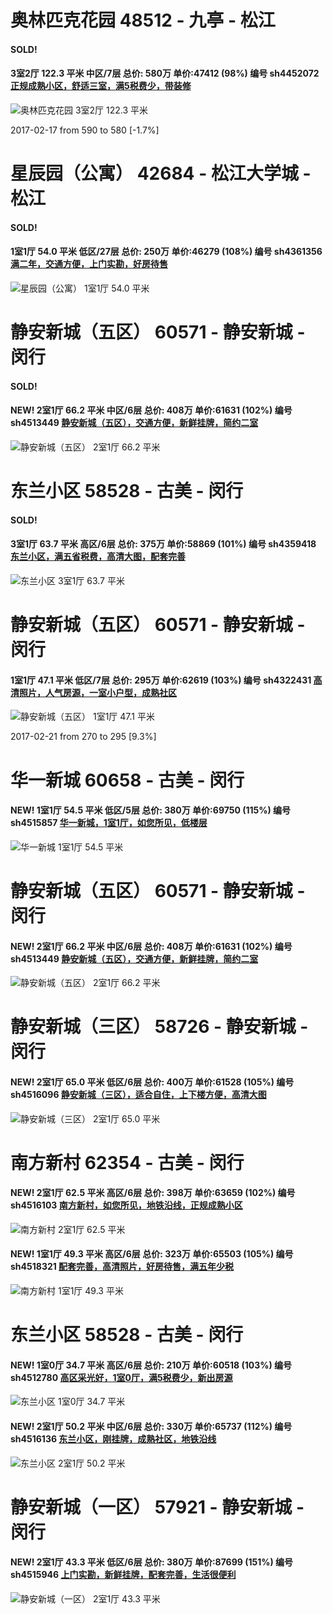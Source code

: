# 奥林匹克花园 48512 - 九亭 - 松江

#### SOLD!
#### 3室2厅 122.3 平米 中区/7层 总价: 580万 单价:47412 (98%) 编号 sh4452072 [正规成熟小区，舒适三室，满5税费少，带装修](https://href.li/?http://sh.lianjia.com/ershoufang/sh4452072.html)

![奥林匹克花园 3室2厅 122.3 平米](http://cdn7.dooioo.com/static/img/new-version/default_block.png)

2017-02-17 from 590 to 580 [-1.7%]

    


# 星辰园（公寓） 42684 - 松江大学城 - 松江

#### SOLD!
#### 1室1厅 54.0 平米 低区/27层 总价: 250万 单价:46279 (108%) 编号 sh4361356 [满二年，交通方便，上门实勘，好房待售](https://href.li/?http://sh.lianjia.com/ershoufang/sh4361356.html)

![星辰园（公寓） 1室1厅 54.0 平米](http://cdn1.dooioo.com/fetch/vp/fy/gi/20161030/be458416-2846-4624-beda-656f4a323e8a.jpg_200x150.jpg)



    


# 静安新城（五区） 60571 - 静安新城 - 闵行

#### SOLD!
#### NEW! 2室1厅 66.2 平米 中区/6层 总价: 408万 单价:61631 (102%) 编号 sh4513449 [静安新城（五区），交通方便，新鲜挂牌，简约二室](https://href.li/?http://sh.lianjia.com/ershoufang/sh4513449.html)

![静安新城（五区） 2室1厅 66.2 平米](http://cdn1.dooioo.com/fetch/vp/fy/gi/20170219/cc369a2e-b30f-4bbd-88a4-c6022ff0f4fa.jpg_200x150.jpg)

    


# 东兰小区 58528 - 古美 - 闵行

#### SOLD!
#### 3室1厅 63.7 平米 高区/6层 总价: 375万 单价:58869 (101%) 编号 sh4359418 [东兰小区，满五省税费，高清大图，配套完善](https://href.li/?http://sh.lianjia.com/ershoufang/sh4359418.html)

![东兰小区 3室1厅 63.7 平米](http://cdn1.dooioo.com/fetch/vp/fy/gi/20161030/88ef6823-6706-4ba4-b02a-b3e99499fc8a.jpg_200x150.jpg)



    


# 静安新城（五区） 60571 - 静安新城 - 闵行

#### 1室1厅 47.1 平米 低区/7层 总价: 295万 单价:62619 (103%) 编号 sh4322431 [高清照片，人气房源，一室小户型，成熟社区](https://href.li/?http://sh.lianjia.com/ershoufang/sh4322431.html)

![静安新城（五区） 1室1厅 47.1 平米](http://cdn1.dooioo.com/fetch/vp/fy/gi/20160429/5bb510b9-da29-4e26-af18-7c91a9ed2bd8.jpg_200x150.jpg)

2017-02-21 from 270 to 295 [9.3%]

    


# 华一新城 60658 - 古美 - 闵行

#### NEW! 1室1厅 54.5 平米 低区/5层 总价: 380万 单价:69750 (115%) 编号 sh4515857 [华一新城，1室1厅，如您所见，低楼层](https://href.li/?http://sh.lianjia.com/ershoufang/sh4515857.html)

![华一新城 1室1厅 54.5 平米](http://cdn7.dooioo.com/static/img/new-version/default_block.png)

    


# 静安新城（五区） 60571 - 静安新城 - 闵行

#### NEW! 2室1厅 66.2 平米 中区/6层 总价: 408万 单价:61631 (102%) 编号 sh4513449 [静安新城（五区），交通方便，新鲜挂牌，简约二室](https://href.li/?http://sh.lianjia.com/ershoufang/sh4513449.html)

![静安新城（五区） 2室1厅 66.2 平米](http://cdn1.dooioo.com/fetch/vp/fy/gi/20170219/cc369a2e-b30f-4bbd-88a4-c6022ff0f4fa.jpg_200x150.jpg)

    


# 静安新城（三区） 58726 - 静安新城 - 闵行

#### NEW! 2室1厅 65.0 平米 低区/6层 总价: 400万 单价:61528 (105%) 编号 sh4516096 [静安新城（三区），适合自住，上下楼方便，高清大图](https://href.li/?http://sh.lianjia.com/ershoufang/sh4516096.html)

![静安新城（三区） 2室1厅 65.0 平米](http://cdn1.dooioo.com/fetch/vp/fy/gi/20161029/6da51346-e070-46fc-9be0-51ef43918853.jpg_200x150.jpg)

    


# 南方新村 62354 - 古美 - 闵行

#### NEW! 2室1厅 62.5 平米 高区/6层 总价: 398万 单价:63659 (102%) 编号 sh4516103 [南方新村，如您所见，地铁沿线，正规成熟小区](https://href.li/?http://sh.lianjia.com/ershoufang/sh4516103.html)

![南方新村 2室1厅 62.5 平米](http://cdn1.dooioo.com/fetch/vp/fy/gi/20170219/fae04500-768e-46d3-a75f-e7479fe8c7a4.jpg_200x150.jpg)

    
#### NEW! 1室1厅 49.3 平米 高区/6层 总价: 323万 单价:65503 (105%) 编号 sh4518321 [配套完善，高清照片，好房待售，满五年少税](https://href.li/?http://sh.lianjia.com/ershoufang/sh4518321.html)

![南方新村 1室1厅 49.3 平米](http://cdn1.dooioo.com/fetch/vp/fy/gi/20161030/305170a1-ea4f-4928-b0f4-179b84a5e776.jpg_200x150.jpg)

    


# 东兰小区 58528 - 古美 - 闵行

#### NEW! 1室0厅 34.7 平米 高区/6层 总价: 210万 单价:60518 (103%) 编号 sh4512780 [高区采光好，1室0厅，满5税费少，新出房源](https://href.li/?http://sh.lianjia.com/ershoufang/sh4512780.html)

![东兰小区 1室0厅 34.7 平米](http://cdn1.dooioo.com/fetch/vp/fy/gi/20160428/325b3581-18ac-467f-9507-890f492660b0.jpg_200x150.jpg)

    
#### NEW! 2室1厅 50.2 平米 中区/6层 总价: 330万 单价:65737 (112%) 编号 sh4516136 [东兰小区，刚挂牌，成熟社区，地铁沿线](https://href.li/?http://sh.lianjia.com/ershoufang/sh4516136.html)

![东兰小区 2室1厅 50.2 平米](http://cdn7.dooioo.com/static/img/new-version/default_block.png)

    


# 静安新城（一区） 57921 - 静安新城 - 闵行

#### NEW! 2室1厅 43.3 平米 低区/6层 总价: 380万 单价:87699 (151%) 编号 sh4515946 [上门实勘，新鲜挂牌，配套完善，生活很便利](https://href.li/?http://sh.lianjia.com/ershoufang/sh4515946.html)

![静安新城（一区） 2室1厅 43.3 平米](http://cdn1.dooioo.com/fetch/vp/fy/gi/20170220/d46eeea4-7569-4736-8d19-5763ba3366a6.jpg_200x150.jpg)

    


